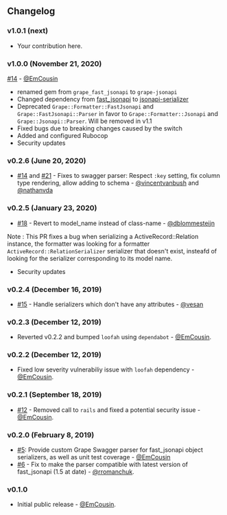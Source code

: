 ## Changelog

### v1.0.1 (next)

* Your contribution here.

### v1.0.0 (November 21, 2020)

[#14](https://github.com/EmCousin/grape_fast_jsonapi/pull/14) - [@EmCousin](https://github.com/EmCousin)

* renamed gem from `grape_fast_jsonapi` to `grape-jsonapi`
* Changed dependency from [fast_jsonapi](https://github.com/Netflix/fast_jsonapi) to [jsonapi-serializer](https://github.com/jsonapi-serializer/jsonapi-serializer)
* Deprecated `Grape::Formatter::FastJsonapi` and `Grape::FastJsonapi::Parser` in favor to `Grape::Formatter::Jsonapi` and `Grape::Jsonapi::Parser`. Will be removed in v1.1
* Fixed bugs due to breaking changes caused by the switch
* Added and configured Rubocop
* Security updates

### v0.2.6 (June 20, 2020)

* [#14](https://github.com/EmCousin/grape_fast_jsonapi/pull/14) and [#21](https://github.com/EmCousin/grape_fast_jsonapi/pull/21) - Fixes to swagger parser: Respect `:key` setting, fix column type rendering, allow adding to schema - [@vincentvanbush](https://github.com/vincentvanbush) and [@nathanvda](https://github.com/nathanvda)

### v0.2.5 (January 23, 2020)

* [#18](https://github.com/EmCousin/grape_fast_jsonapi/pull/18) - Revert to model_name instead of class-name - [@dblommesteijn](https://github.com/dblommesteijn)

Note : This PR fixes a bug when serializing a ActiveRecord::Relation instance, the formatter was looking for a formatter `ActiveRecord::RelationSerializer` serializer that doesn't exist, insteafd of looking for the serializer corresponding to its model name.

* Security updates

### v0.2.4 (December 16, 2019)

* [#15](https://github.com/EmCousin/grape_fast_jsonapi/pull/15) - Handle serializers which don't have any attributes - [@vesan](https://github.com/vesan)

### v0.2.3 (December 12, 2019)

* Reverted v0.2.2 and bumped `loofah` using `dependabot` - [@EmCousin](https://github.com/EmCousin).

### v0.2.2 (December 12, 2019)

* Fixed low severity vulnerabiliy issue with `loofah` dependency - [@EmCousin](https://github.com/EmCousin).

### v0.2.1 (September 18, 2019)

* [#12](https://github.com/EmCousin/grape_fast_jsonapi/pull/12) - Removed call to `rails` and fixed a potential security issue - [@EmCousin](https://github.com/EmCousin).

### v0.2.0 (February 8, 2019)

* [#5](https://github.com/EmCousin/grape_fast_jsonapi/pull/5): Provide custom Grape Swagger parser for fast_jsonapi object serializers, as well as unit test coverage - [@EmCousin](https://github.com/EmCousin)
* [#6](https://github.com/EmCousin/grape_fast_jsonapi/pull/6) - Fix to make the parser compatible with latest version of fast_jsonapi (1.5 at date) - [@rromanchuk](https://github.com/rromanchuk).

### v0.1.0

* Initial public release - [@EmCousin](https://github.com/EmCousin).
